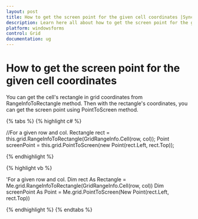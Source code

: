```yaml
---
layout: post
title: How to get the screen point for the given cell coordinates |Syncfusion
description: Learn here all about how to get the screen point for the given cell coordinates in Syncfusion Windows Forms GridControl and more.
platform: windowsforms
control: Grid
documentation: ug
---
```


# How to get the screen point for the given cell coordinates

You can get the cell's rectangle in grid coordinates from RangeInfoToRectangle method. Then with the rectangle's coordinates, you can get the screen point using PointToScreen method.

{% tabs %}
{% highlight c# %}

//For a given row and col.
Rectangle rect = this.grid.RangeInfoToRectangle(GridRangeInfo.Cell(row, col));
Point screenPoint = this.grid.PointToScreen(new Point(rect.Left, rect.Top));

{% endhighlight %}

{% highlight vb %}

'For a given row and col.
Dim rect As Rectangle = Me.grid.RangeInfoToRectangle(GridRangeInfo.Cell(row, col))
Dim screenPoint As Point = Me.grid.PointToScreen(New Point(rect.Left, rect.Top))

{% endhighlight %}
{% endtabs %}
